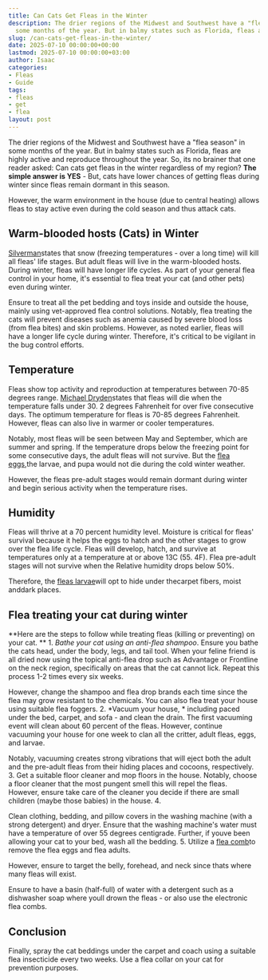 ```yaml
---
title: Can Cats Get Fleas in the Winter
description: The drier regions of the Midwest and Southwest have a "flea season" in
  some months of the year. But in balmy states such as Florida, fleas are highly active...
slug: /can-cats-get-fleas-in-the-winter/
date: 2025-07-10 00:00:00+00:00
lastmod: 2025-07-10 00:00:00+03:00
author: Isaac
categories:
- Fleas
- Guide
tags:
- fleas
- get
- flea
layout: post
---
```

The drier regions of the Midwest and Southwest have a "flea season" in some months of the year. But in balmy states such as Florida, fleas are highly active and reproduce throughout the year. So, its no brainer that one reader asked: Can cats get fleas in the winter regardless of my region? **The simple answer is YES** - But, cats have lower chances of getting fleas during winter since fleas remain dormant in this season.

However, the warm environment in the house (due to central heating) allows fleas to stay active even during the cold season and thus attack cats.

##  Warm-blooded hosts (Cats) in Winter

[Silverman](http://www4.ncsu.edu/~jsilver/Silverman%20et%20al%202581.pdf)states that snow (freezing temperatures - over a long time) will kill all fleas' life stages. But adult fleas will live in the warm-blooded hosts. During winter, fleas will have longer life cycles. As part of your general flea control in your home, it's essential to flea treat your cat (and other pets) even during winter.

Ensure to treat all the pet bedding and toys inside and outside the house, mainly using vet-approved flea control solutions. Notably, flea treating the cats will prevent diseases such as anemia caused by severe blood loss (from flea bites) and skin problems. However, as noted earlier, fleas will have a longer life cycle during winter. Therefore, it's critical to be vigilant in the bug control efforts.

##  Temperature

Fleas show top activity and reproduction at temperatures between 70-85 degrees range. [Michael Dryden](http://citeseerx.ist.psu.edu/viewdoc/download?doi=10.1.1.621.743&rep=rep1&type=pdf)states that fleas will die when the temperature falls under 30. 2 degrees Fahrenheit for over five consecutive days. The optimum temperature for fleas is 70-85 degrees Fahrenheit. However, fleas can also live in warmer or cooler temperatures.

Notably, most fleas will be seen between May and September, which are summer and spring. If the temperature drops below the freezing point for some consecutive days, the adult fleas will not survive. But the [flea eggs](https://pestpolicy.com/how-to-kill-flea-eggs/),the larvae, and pupa would not die during the cold winter weather.

However, the fleas pre-adult stages would remain dormant during winter and begin serious activity when the temperature rises.

##  Humidity

Fleas will thrive at a 70 percent humidity level. Moisture is critical for fleas' survival because it helps the eggs to hatch and the other stages to grow over the flea life cycle. Fleas will develop, hatch, and survive at temperatures only at a temperature at or above 13C (55. 4F). Flea pre-adult stages will not survive when the Relative humidity drops below 50%.

Therefore, the [fleas larvae](https://pestpolicy.com/what-do-flea-larvae-look-like/)will opt to hide under thecarpet fibers, moist anddark places.

##  **Flea treating your cat during winter**

**Here are the steps to follow while treating fleas (killing or preventing) on your cat. ** 1. *Bathe your cat using an anti-flea shampoo*. Ensure you bathe the cats head, under the body, legs, and tail tool. When your feline friend is all dried now using the topical anti-flea drop such as Advantage or Frontline on the neck region, specifically on areas that the cat cannot lick. Repeat this process 1-2 times every six weeks.

However, change the shampoo and flea drop brands each time since the flea may grow resistant to the chemicals. You can also flea treat your house using suitable flea foggers. 2. *Vacuum your house, * including paced under the bed, carpet, and sofa - and clean the drain. The first vacuuming event will clean about 60 percent of the fleas. However, continue vacuuming your house for one week to clan all the critter, adult fleas, eggs, and larvae.

Notably, vacuuming creates strong vibrations that will eject both the adult and the pre-adult fleas from their hiding places and cocoons, respectively. 3. Get a suitable floor cleaner and mop floors in the house. Notably, choose a floor cleaner that the most pungent smell this will repel the fleas. However, ensure take care of the cleaner you decide if there are small children (maybe those babies) in the house. 4.

Clean clothing, bedding, and pillow covers in the washing machine (with a strong detergent) and dryer. Ensure that the washing machine's water must have a temperature of over 55 degrees centigrade. Further, if youve been allowing your cat to your bed, wash all the bedding. 5. Utilize a [flea comb](https://pestpolicy.com/best-flea-comb-for-cats/)to remove the flea eggs and flea adults.

However, ensure to target the belly, forehead, and neck since thats where many fleas will exist.

Ensure to have a basin (half-full) of water with a detergent such as a dishwasher soap where youll drown the fleas - or also use the electronic flea combs.

##  Conclusion

Finally, spray the cat beddings under the carpet and coach using a suitable flea insecticide every two weeks. Use a flea collar on your cat for prevention purposes.
